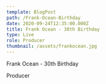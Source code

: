 ```yaml
---
template: BlogPost
path: /Frank-Ocean-Birthday
date: 2020-09-24T12:35:00.000Z
title: Frank Ocean - 30th Birthday
type: Live
role: Producer
thumbnail: /assets/frankocean.jpg
---
```

<!--StartFragment-->

Frank Ocean - 30th Birthday

Producer

<!--EndFragment-->
